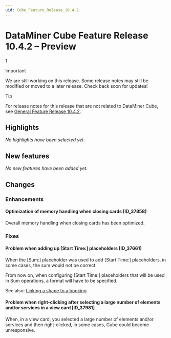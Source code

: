 ```yaml
---
uid: Cube_Feature_Release_10.4.2
---
```


# DataMiner Cube Feature Release 10.4.2 – Preview
1
> [!IMPORTANT]
> We are still working on this release. Some release notes may still be modified or moved to a later release. Check back soon for updates!

> [!TIP]
> For release notes for this release that are not related to DataMiner Cube, see [General Feature Release 10.4.2](xref:General_Feature_Release_10.4.2).

## Highlights

*No highlights have been selected yet.*

## New features

*No new features have been added yet.*

## Changes

### Enhancements

#### Optimization of memory handling when closing cards [ID_37858]

<!-- MR 10.2.0 [CU22]/10.3.0 [CU11] - FR 10.4.2 -->

Overall memory handling when closing cards has been optimized.

### Fixes

#### Problem when adding up [Start Time:] placeholders [ID_37661]

<!-- MR 10.2.0 [CU22]/10.3.0 [CU11] - FR 10.4.2 -->

When the [Sum:] placeholder was used to add [Start Time:] placeholders, in some cases, the sum would not be correct.

From now on, when configuring [Start Time:] placeholders that will be used in Sum operations, a format will have to be specified.

See also: [Linking a shape to a booking](xref:Linking_a_shape_to_a_booking)

#### Problem when right-clicking after selecting a large number of elements and/or services in a view card [ID_37981]

<!-- MR 10.2.0 [CU22]/10.3.0 [CU11] - FR 10.4.2 -->

When, in a view card, you selected a large number of elements and/or services and then right-clicked, in some cases, Cube could become unresponsive.
